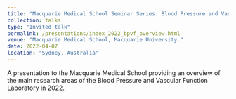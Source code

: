 ```yaml
---
title: "Macquarie Medical School Seminar Series: Blood Pressure and Vascular Function Laboratory"
collection: talks
type: "Invited talk"
permalink: /presentations/index_2022_bpvf_overview.html
venue: "Macquarie Medical School, Macquarie University."
date: 2022-04-07
location: "Sydney, Australia"
---
```


A presentation to the Macquarie Medical School providing an overview of the main research areas of the Blood Pressure and Vascular Function Laboratory in 2022.
